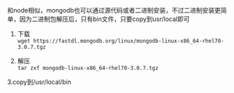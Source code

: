 和node相似，mongodb也可以通过源代码或者二进制安装，不过二进制安装更简单，因为二进制包解压后，只有bin文件，只要copy到usr/local即可  

1. 下载  
`wget https://fastdl.mongodb.org/linux/mongodb-linux-x86_64-rhel70-3.0.7.tgz`  

2. 解压   
`tar zxf mongodb-linux-x86_64-rhel70-3.0.7.tgz`  

3.copy到/usr/local/bin  
